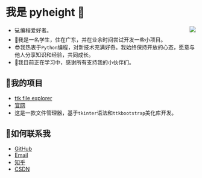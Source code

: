 # 我是 pyheight 👋

<img align="right" src="https://github-readme-stats.vercel.app/api?username=pyheight&show_icons=true&icon_color=CE1D2D&text_color=718096&bg_color=ffffff&hide_title=true" />

- 💻编程爱好者。
- 👨我是一名学生，住在广东，并在业余时间尝试开发一些小项目。
- 😎我热衷于`Python`编程，对新技术充满好奇。我始终保持开放的心态，愿意与他人分享知识和经验，共同成长。
- 🎨我目前正在学习中，感谢所有支持我的小伙伴们。

## 👀我的项目

- [ttk file explorer](https://github.com/pyheight/ttk-file-explorer/)
- [官网](https://pyheight.github.io/ttk-file-explorer/)
- 这是一款文件管理器，基于`tkinter`语法和`ttkbootstrap`美化库开发。

## 🌱如何联系我

- [GitHub](https://github.com/pyheight)
- [Email](mailto:276581780@qq.com)
- [知乎](https://www.zhihu.com/people/height-8)
- [CSDN](https://blog.csdn.net/2302_82330415)
